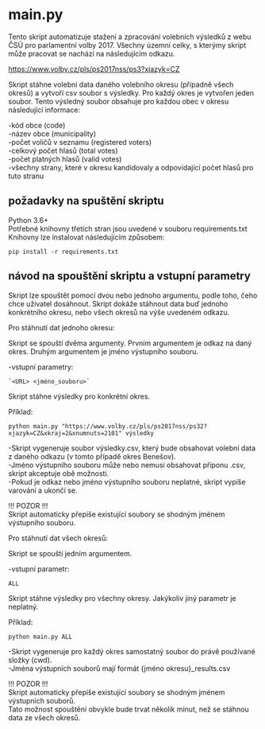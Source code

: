 # main.py

Tento skript automatizuje stažení a zpracování volebních výsledků z webu ČSÚ pro parlamentní volby 2017.
Všechny územní celky, s kterýmy skript může pracovat se nachází na následujícím odkazu.

https://www.volby.cz/pls/ps2017nss/ps3?xjazyk=CZ

Skript stáhne volební data daného volebního okresu (případně všech okresů) a vytvoří csv soubor s výsledky.
Pro každý okres je vytvořen jeden soubor. Tento výsledný soubor obsahuje pro každou obec v okresu následující informace:

-kód obce (code)  
-název obce (municipality)  
-počet voličů v seznamu (registered voters)  
-celkový počet hlasů (total votes)  
-počet platných hlasů (valid votes)  
-všechny strany, které v okresu kandidovaly a odpovídající počet hlasů pro tuto stranu  

## požadavky na spuštění skriptu

Python 3.6+  
Potřebné knihovny třetích stran jsou uvedené v souboru requirements.txt  
Knihovny lze instalovat následujícím způsobem:

    pip install -r requirements.txt
    

## návod na spouštění skriptu a vstupní parametry

Skript lze spouštět pomocí dvou nebo jednoho argumentu, podle toho, čeho chce uživatel dosáhnout.
Skript dokáže stáhnout data buď jednoho konkrétního okresu, nebo všech okresů na výše uvedeném odkazu.

Pro stáhnutí dat jednoho okresu:

Skript se spouští dvěma argumenty. Prvním argumentem je odkaz na daný okres. Druhým argumentem je jméno výstupního souboru.  

-vstupní parametry:  

    `<URL> <jméno_souboru>`
    
Skript stáhne výsledky pro konkrétní okres.  

Příklad:
    
    python main.py "https://www.volby.cz/pls/ps2017nss/ps32?xjazyk=CZ&xkraj=2&xnumnuts=2101" výsledky  

-Skript vygeneruje soubor výsledky.csv, který bude obsahovat volební data z daného odkazu (v tomto případě okres Benešov).  
-Jméno výstupního souboru může nebo nemusí obsahovat příponu .csv, skript akceptuje obě možnosti.  
-Pokud je odkaz nebo jméno výstupního souboru neplatné, skript vypíše varování a ukončí se.  

!!! POZOR !!!  
Skript automaticky přepíše existující soubory se shodným jménem výstupního souboru.

Pro stáhnutí dat všech okresů:

Skript se spouští jedním argumentem.

-vstupní parametr:  

`ALL`

Skript stáhne výsledky pro všechny okresy. Jakýkoliv jiný parametr je neplatný.  

Příklad:  

    python main.py ALL

-Skript vygeneruje pro každý okres samostatný soubor do právě používané složky (cwd).  
-Jména výstupních souborů mají formát {jméno okresu}_results.csv  
        
!!! POZOR !!!  
Skript automaticky přepíše existující soubory se shodným jménem výstupních souborů.  
Tato možnost spouštění obvykle bude trvat několik minut, než se stáhnou data ze všech okresů.  